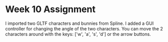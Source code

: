 # Week 10 Assignment

I imported two GLTF characters and bunnies from Spline. I added a GUI controller for changing the angle of the two characters. You can move the 2 characters around with the keys: ['w', 'a', 's', 'd'] or the arrow buttons.

